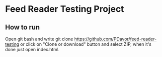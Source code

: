 # Feed Reader Testing Project




## How to run

Open git bash and write git clone https://github.com/PDavor/feed-reader-testing or click on "Clone or download" button and select ZIP, when it's done just open index.html.